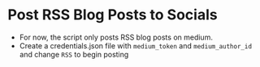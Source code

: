 # Post RSS Blog Posts to Socials

* For now, the script only posts RSS blog posts on medium. 
* Create a credentials.json file with `medium_token` and `medium_author_id` and change `RSS` to begin posting